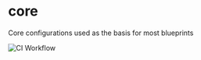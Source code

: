 # core
Core configurations used as the basis for most blueprints

![CI Workflow](https://github.com/your-repo/core/actions/workflows/ci.yaml/badge.svg)
